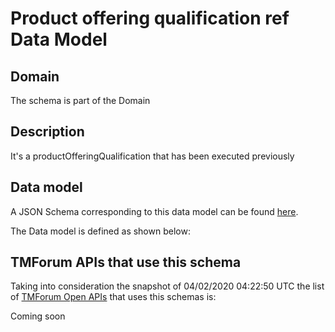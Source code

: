 # Product offering qualification ref Data Model

## Domain

The  schema is part of the  Domain

## Description

It&#x27;s a productOfferingQualification that has been executed previously

## Data model

A JSON Schema corresponding to this data model can be found
[here](https://github.com/tmforum-rand/schemas/blob/candidates/Product/ProductOfferingQualificationRef.schema.json).

The Data model is defined as shown below:




## TMForum APIs that use this schema

Taking into consideration the snapshot of 04/02/2020 04:22:50 UTC the list of [TMForum Open APIs](https://www.tmforum.org/open-apis/) that uses this schemas is:

Coming soon